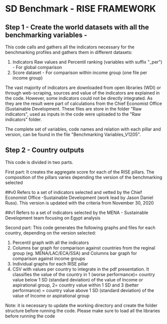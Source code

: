 
# SD Benchmark - RISE FRAMEWORK 

## Step 1 - Create the world datasets with all the benchmarking variables -

This code calls and gathers all the indicators necessary for the benchmarking profiles and gathers them in different datasets:

 1) Indicators Raw values and Percentil ranking (variables with suffix "_per") - For global comparison
 2) Score dataset -  For comparison within income group (one file per income group)

The vast majority of indicators are downloaded from open libraries (WDI) or through web-scraping, sources and value of the indicators are explained in the code.
However, some indicators could not be directly integrated. As they are the result were part of calculations from the Chief Economist Office (Sustainable Development.
These files are store in the folder "Raw indicators", used as inputs in the code were uploaded to the "Raw indicators" folder.

The complete set of variables, code names and relation with each pillar and version, can be found in the file "Benchmarking Variables_V1205".


## Step 2 - Country outputs
This code is divided in two parts.

First part: It creates the aggregate score for each of the RISE pillars.
The composition of the pillars varies depending the version of the benchmarking selected

##v0 
Refers to a set of indicators selected and vetted by the Chief Economist Office -Sustainable Development (work lead by Jason Daniel Russ). 
This version is updated with the criteria from November 30, 2020

##v1
Refers to a set of indicators selected by the MENA - Sustainable Development team focusing on Egypt analysis  


Second part:  This code generates the following graphs and files for each country, depending on the version selected:

1) Percentil graph with all the indicators
2) Columns bar graph for comparison against countries from the reginal group (eg. MENA/LAC/ECA/SSA) and Columns bar graph for comparison against income groups
3) Individual graphs for each RISE pillar
4) CSV with values per country to integrate in the pdf presentation. It classifies the value of the country in 1 (worse performance)= country value below 1 SD (standard deviation) of the value of Income or aspirational group,
2= country value within 1 SD and 3 (better performance) = country value above 1 SD (standard deviation) of the value of Income or aspirational group

 Note: it is necessary to update the working directory and create the folder structure before running the code. Please make sure to load all the libraries before running the code
